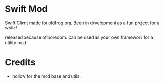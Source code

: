 # Swift Mod
Swift Client made for oldfrog.org. Been in development as a fun project for a while! 


released because of boredom.
Can be used as your own framework for a utility mod.
# Credits
- hollow for the mod base and utils.
